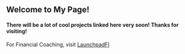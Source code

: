 ## Welcome to My Page!

#### There will be a lot of cool projects linked here very soon! Thanks for visiting!

For Financial Coaching, visit [LaunchpadFI](http://launchpadfi.com)

